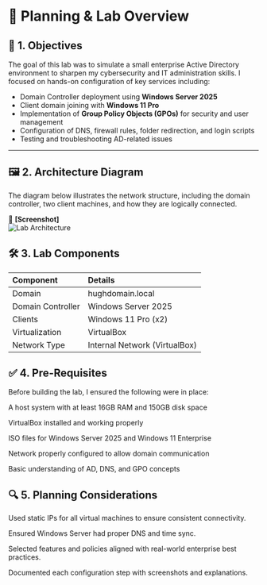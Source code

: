 # 🧠 Planning & Lab Overview

## 📝 1. Objectives

The goal of this lab was to simulate a small enterprise Active Directory environment to sharpen my cybersecurity and IT administration skills. I focused on hands-on configuration of key services including:

- Domain Controller deployment using **Windows Server 2025**
- Client domain joining with **Windows 11 Pro**
- Implementation of **Group Policy Objects (GPOs)** for security and user management
- Configuration of DNS, firewall rules, folder redirection, and login scripts
- Testing and troubleshooting AD-related issues

---

## 🖼️ 2. Architecture Diagram

The diagram below illustrates the network structure, including the domain controller, two client machines, and how they are logically connected.

📌 **[Screenshot]**  
![Lab Architecture](https://github.com/user-attachments/assets/9e0f2334-a862-4b43-ac28-52cf6861c98d)

## 🛠️ 3. Lab Components
| Component | Details |
| :- | :- |
| Domain | hughdomain.local |
| Domain Controller | Windows Server 2025 |
| Clients | Windows 11 Pro (x2) |
| Virtualization | VirtualBox |
| Network Type | Internal Network (VirtualBox) |

## ✅ 4. Pre-Requisites
Before building the lab, I ensured the following were in place:

A host system with at least 16GB RAM and 150GB disk space

VirtualBox installed and working properly

ISO files for Windows Server 2025 and Windows 11 Enterprise

Network properly configured to allow domain communication

Basic understanding of AD, DNS, and GPO concepts

## 🔍 5. Planning Considerations
Used static IPs for all virtual machines to ensure consistent connectivity.

Ensured Windows Server had proper DNS and time sync.

Selected features and policies aligned with real-world enterprise best practices.

Documented each configuration step with screenshots and explanations.

